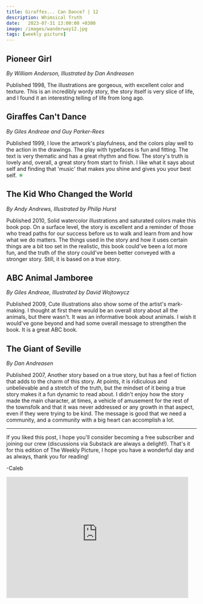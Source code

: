 ```yaml
---
title: Giraffes... Can Dance? | 12
description: Whimsical Truth
date:   2023-07-31 13:00:00 +0300
image: /images/wanderway12.jpg
tags: [weekly picture]
---
```


## Pioneer Girl
*By William Anderson, Illustrated by Dan Andreasen*

Published 1998, The illustrations are gorgeous, with excellent color and texture. This is an incredibly wordy story, the story itself is very slice of life, and I found it an interesting telling of life from long ago.

## Giraffes Can't Dance 
*By Giles Andreae and Guy Parker-Rees*

Published 1999, I love the artwork's playfulness, and the colors play well to the action in the drawings. The play with typefaces is fun and fitting. The text is very thematic and has a great rhythm and flow. The story's truth is lovely and, overall, a great story from start to finish. I like what it says about self and finding that 'music' that makes you shine and gives you your best self. <h style="color:#5ABB71;">★</h>


## The Kid Who Changed the World
*By Andy Andrews, Illustrated by Philip Hurst*

Published 2010, Solid watercolor illustrations and saturated colors make this book pop. On a surface level, the story is excellent and a reminder of those who tread paths for our success before us to walk and learn from and how what we do matters. The things used in the story and how it uses certain things are a bit too set in the realistic, this book could've been a lot more fun, and the truth of the story could've been better conveyed with a stronger story. Still, it is based on a true story.

## ABC Animal Jamboree
*By Giles Andreae, Illustrated by David Wojtowycz*

Published 2009, Cute illustrations also show some of the artist's mark-making. I thought at first there would be an overall story about all the animals, but there wasn't. It was an informative book about animals. I wish it would've gone beyond and had some overall message to strengthen the book. It is a great ABC book.

## The Giant of Seville
*By Dan Andreasen*

Published 2007, Another story based on a true story, but has a feel of fiction that adds to the charm of this story. At points, it is ridiculous and unbelievable and a stretch of the truth, but the mindset of it being a true story makes it a fun dynamic to read about. I didn't enjoy how the story made the main character, at times, a vehicle of amusement for the rest of the townsfolk and that it was never addressed or any growth in that aspect, even if they were trying to be kind. The message is good that we need a community, and a community with a big heart can accomplish a lot.

***

If you liked this post, I hope you'll consider becoming a free subscriber and joining our crew (discussions via Substack are always a delight!). That's it for this edition of The Weekly Picture, I hope you have a wonderful day and as always, thank you for reading!

-Caleb
    
<iframe src="https://thewanderway.substack.com/embed" width="480" height="320" style="border:1px solid #EEE; background:white;" frameborder="0" scrolling="no"></iframe>

